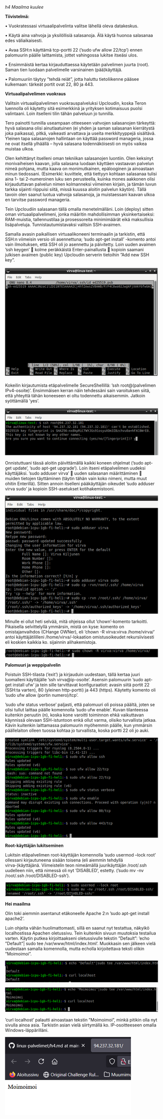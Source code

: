 *h4 Maailma kuulee*

**Tiivistelmä:**

•	Vuokratessasi virtuaalipalvelinta valitse lähellä oleva datakeskus. 

•	Käytä aina vahvoja ja yksilöllisiä salasanoja. Älä käytä huonoa salasanaa edes väliaikaisesti.

•	Avaa SSH:n käyttämä tcp-portti 22 (’sudo ufw allow 22/tcp’) ennen palomuurin päälle laittamista, jottet vahingossa lukitse itseäsi ulos.

•	Ensimmäistä kertaa kirjauduttaessa käytetään palvelimen juurta (root). Saman tien luodaan palvelimelle varsinainen (pää)käyttäjä.

•	Palomuuriin täytyy ”tehdä reiät”, jotta haluttu tietoliikenne pääsee kulkemaan: tärkeät portit ovat 22, 80 ja 443.

**Virtuaalipalvelimen vuokraus**

Valitsin virtuaalipalvelimen vuokrauspalveluksi Upcloudin, koska Teron luennolla oli käytetty sitä esimerkkinä ja yrityksen kotimaisuus puolsi valintaani. Loin itselleni tilin tähän palveluun jo tunnilla.

Tero painotti tunnilla useampaan otteeseen vahvojen salasanojen tärkeyttä: hyvä salasana olisi ainutlaatuinen (ei yhden ja saman salasanan kierrätystä joka paikassa), pitkä, vaikeasti arvattava ja useita merkkityyppejä sisältävä. Yleinen tapa salasanojen hallintaan on käyttää password manageria, jossa ne ovat itsellä ylhäällä – hyvä salasana todennäköisesti on myös vaikea muistaa ulkoa.

Olen kehittänyt itselleni oman tekniikan salasanojen luontiin. Olen keksinyt monivaiheisen kaavan, jolla salasana luodaan käyttäen vastaavan palvelun nimeä pohjana, mutta kaava on monimutkainen, epälooginen ja ainoastaan minun tiedossani. (Esimerkki: kuvittele, että tiettyyn kohtaan salasanaa tulisi aina 1- tai 2-numeroinen luku sen perusteella, kuinka mones aakkonen olisi kirjauduttavan palvelun nimen kolmanneksi viimeinen kirjain, ja tämän luvun tarkka sijainti riippuisi siitä, missä kuussa aloitin palvelun käytön). Tällä tavoin olen saanut luotua vahvoja salasanoja, ja muistaessani kaavan ulkoa en tarvitse password manageria.

Tein Upcloudiin salasanan tällä omalla menetelmälläni. Loin (deploy) sitten oman virtuaalipalvelimeni, jonka määritin mahdollisimman yksinkertaiseksi: RAM-muistia, tallennustilaa ja prosessoreita minimimäärät eikä maksullisia lisäpalveluja. Tunnistautumistavaksi valitsin SSH-avaimen.

Samalla avasin paikallisen virtuaalikoneeni terminaalin ja tarkistin, että SSH:n viimeisin versio oli asennettuna; ’sudo apt-get install’ -komento antoi vain ilmoituksen, että SSH oli jo asennettu ja päivitetty. Loin uuden avaimen ’ssh keygen’  kolme peräkkäistä Enter-painallusta  kopioin saamani julkisen avaimen (public key) Upcloudin serverin tietoihin ”Add new SSH key”.

![image](h4-1.png)

Kokeilin kirjautumista etäpalvelimelle SecureShellillä: ’ssh root@(palvelimen IPv4-osoite)’. Ensimmäisen kerran näin tehdessäni sain varoituksen siitä, että yhteyttä tähän koneeseen ei oltu todennettu aikaisemmin. Jatkoin syöttämällä ’yes’.

![image](h4-2.png)

Onnistuttuani tässä aloitin päivittämällä kaikki koneen ohjelmat (’sudo apt-get update’, ’sudo apt-get upgrade’). Loin itseni etäpalvelimen uudeksi käyttäjäksi. ’sudo adduser virva’  uuden salasanan määrittäminen  muiden tietojen täyttäminen (täytin tähän vain koko nimeni, mutta muut ohitin Enterillä). Sitten annoin itselleni pääkäyttäjän oikeudet ’sudo adduser virva sudo’ ja kopioin SSH-asetukset kotihakemistooni.

![image](h4-3.png)

Minulle ei ollut heti selvää, mitä ohjeissa ollut ’chown’-komento tarkoitti. Pikaisella selvittelyllä ymmärsin, mistä on kyse: komento on omistajanvaihdos (CHange OWNer), eli ’chown -R virva:virva /home/virva/’ antoi käyttäjätililleni /home/virva/-lokaation omistusoikeudet rekursiivisesti eli koskien kaikkia ko. sijainnin alihakemistoja.

![image](h4-4.png)

**Palomuuri ja weppipalvelin**

Poistuin SSH-tilasta (’exit’) ja kirjauduin uudestaan, tällä kertaa juuri luomalleni käyttäjälle ’ssh virva@ip-osoite’. Asensin palomuurin ’sudo apt-get install ufw’ ja tein sille tarvittavat konfiguraatiot: avasin siitä portit 22 (SSH:ta varten), 80 (yleinen http-portti) ja 443  (https). Käytetty komento oli ’sudo ufw allow (portin numero)/tcp’.

’sudo ufw status verbose’ paljasti, että palomuuri oli poissa päältä, joten se olisi tullut laittaa päälle komennolla ’sudo ufw enable’. Kuvan tilanteessa kuitenkin peruutin (n), koska kone varoitti toiminnon ehkä vaikuttavan käynnissä olevaan SSH-istuntoon enkä ollut varma, olisiko turvallista jatkaa. Kävin kuitenkin laittamassa palomuurin myöhemmin päälle, kun ymmärsin päällelaiton olleen tuossa kohtaa jo turvallista, koska portti 22 oli jo auki.

![image](h4-5.png)

**Root-käyttäjän lukitseminen**

Lukitsin etäpalvelimen root-käyttäjän komennolla ’sudo usermod –lock root’ ollessani kirjautuneena sisään toisena (eli aiemmin tehdyllä virva-)käyttäjänä. Viimeistelin teon nimeämällä juurikäyttäjän /root/.ssh uudelleen niin, että nimessä oli nyt ’DISABLED’, estetty. (’sudo mv -nv /root/.ssh /root/DISABLED-ssh’).

![image](h4-6.png)

**Hei maailma**

Olin toki aiemmin asentanut etäkoneelle Apache 2:n ’sudo apt-get install apache2’.

Luin ohjeita vähän huolimattomasti, sillä en saanut nyt testattua, näkyikö localhostissa Apachen oletussivu. Tein kuitenkin sivuun muutoksia testailua varten. Käytin putkea kirjoittaakseni oletussivulle tekstin ”Default”: ’echo ”Default”| sudo tee /var/www/html/index.html’. Muokkasin sen jälkeen vielä uudestaan samalla komennolla, mutta echolla kirjoitettava teksti olikin ”Moimoimoi”.

![image](h4-7.png)

![image](h4-8.png)

’curl localhost’ palautti ainoastaan tekstin ”Moimoimoi”, minkä pitikin olla nyt sivulla ainoa asia. Tarkistin asian vielä siirtymällä ko. IP-osoitteeseen omalla Windows-läppärilläni.

![image](h4-9.png)
